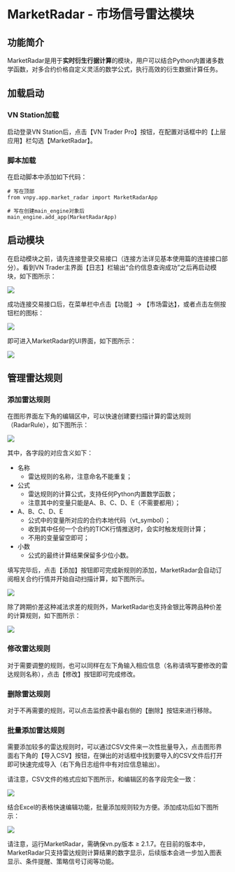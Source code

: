 # MarketRadar - 市场信号雷达模块

## 功能简介

MarketRadar是用于**实时衍生行据计算**的模块，用户可以结合Python内置诸多数学函数，对多合约价格自定义灵活的数学公式，执行高效的衍生数据计算任务。

## 加载启动

### VN Station加载

启动登录VN Station后，点击【VN Trader Pro】按钮，在配置对话框中的【上层应用】栏勾选【MarketRadar】。

### 脚本加载

在启动脚本中添加如下代码：

```
# 写在顶部
from vnpy.app.market_radar import MarketRadarApp

# 写在创建main_engine对象后
main_engine.add_app(MarketRadarApp)
```

## 启动模块

在启动模块之前，请先连接登录交易接口（连接方法详见基本使用篇的连接接口部分）。看到VN Trader主界面【日志】栏输出“合约信息查询成功”之后再启动模块，如下图所示：  

![](https://vnpy-doc.oss-cn-shanghai.aliyuncs.com/market_radar/1.png) 

成功连接交易接口后，在菜单栏中点击【功能】-> 【市场雷达】，或者点击左侧按钮栏的图标：

![](https://vnpy-doc.oss-cn-shanghai.aliyuncs.com/market_radar/2.png) 

即可进入MarketRadar的UI界面，如下图所示：

![](https://vnpy-doc.oss-cn-shanghai.aliyuncs.com/market_radar/3.png) 

## 管理雷达规则

### 添加雷达规则
在图形界面左下角的编辑区中，可以快速创建要扫描计算的雷达规则（RadarRule），如下图所示：

![](https://vnpy-doc.oss-cn-shanghai.aliyuncs.com/market_radar/4.png) 

其中，各字段的对应含义如下：  
- 名称
  - 雷达规则的名称，注意命名不能重复；
- 公式
  - 雷达规则的计算公式，支持任何Python内置数学函数；
  - 注意其中的变量只能是A、B、C、D、E（不需要都用）；
- A、B、C、D、E
  - 公式中的变量所对应的合约本地代码（vt_symbol）；
  - 收到其中任何一个合约的TICK行情推送时，会实时触发规则计算；
  - 不用的变量留空即可；
- 小数
  - 公式的最终计算结果保留多少位小数。

填写完毕后，点击【添加】按钮即可完成新规则的添加，MarketRadar会自动订阅相关合约行情并开始自动扫描计算，如下图所示。

![](https://vnpy-doc.oss-cn-shanghai.aliyuncs.com/market_radar/5.png) 

除了跨期价差这种减法求差的规则外，MarketRadar也支持金银比等跨品种价差的计算规则，如下图所示：

![](https://vnpy-doc.oss-cn-shanghai.aliyuncs.com/market_radar/6.png) 

### 修改雷达规则

对于需要调整的规则，也可以同样在左下角输入相应信息（名称请填写要修改的雷达规则名称），点击【修改】按钮即可完成修改。

### 删除雷达规则

对于不再需要的规则，可以点击监控表中最右侧的【删除】按钮来进行移除。

### 批量添加雷达规则

需要添加较多的雷达规则时，可以通过CSV文件来一次性批量导入，点击图形界面右下角的【导入CSV】按钮，在弹出的对话框中找到要导入的CSV文件后打开即可快速完成导入（右下角日志组件中有对应信息输出）。

请注意，CSV文件的格式应如下图所示，和编辑区的各字段完全一致：

![](https://vnpy-doc.oss-cn-shanghai.aliyuncs.com/market_radar/7.png) 

结合Excel的表格快速编辑功能，批量添加规则较为方便。添加成功后如下图所示：

![](https://vnpy-doc.oss-cn-shanghai.aliyuncs.com/market_radar/8.png) 

请注意，运行MarketRadar，需确保vn.py版本 ≥ 2.1.7。在目前的版本中，MarketRadar只支持雷达规则计算结果的数字显示，后续版本会进一步加入图表显示、条件提醒、策略信号订阅等功能。


